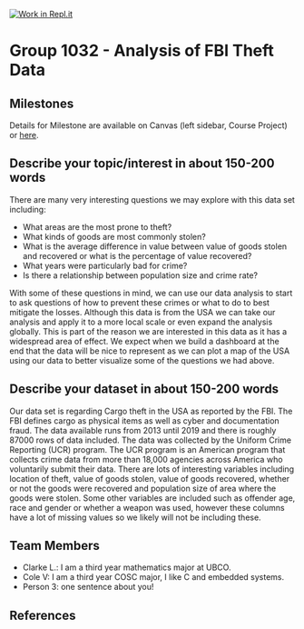 [![Work in Repl.it](https://classroom.github.com/assets/work-in-replit-14baed9a392b3a25080506f3b7b6d57f295ec2978f6f33ec97e36a161684cbe9.svg)](https://classroom.github.com/online_ide?assignment_repo_id=390392&assignment_repo_type=GroupAssignmentRepo)
# Group 1032 - Analysis of FBI Theft Data


## Milestones

Details for Milestone are available on Canvas (left sidebar, Course Project) or [here](https://firas.moosvi.com/courses/data301/project/milestone01.html).

## Describe your topic/interest in about 150-200 words

There are many very interesting questions we may explore with this data set including:

- What areas are the most prone to theft?
- What kinds of goods are most commonly stolen?
- What is the average difference in value between value of goods stolen and recovered or what is the percentage of value recovered?
- What years were particularly bad for crime?
- Is there a relationship between population size and crime rate?

With some of these questions in mind, we can use our data analysis to start to ask questions of how to prevent these crimes or what to do to best mitigate the losses. Although this data is from the USA we can take our analysis and apply it to a more local scale or even expand the analysis globally. This is part of the reason we are interested in this data as it has a widespread area of effect. We expect when we build a dashboard at the end that the data will be nice to represent as we can plot a map of the USA using our data to better visualize some of the questions we had above.

## Describe your dataset in about 150-200 words

Our data set is regarding Cargo theft in the USA as reported by the FBI. The FBI defines cargo as physical items as well as cyber and documentation fraud.  The data available runs from 2013 until 2019 and there is roughly 87000 rows of data included. The data was collected by the Uniform Crime Reporting (UCR) program. The UCR program is an American program that collects crime data from more than 18,000 agencies across America who voluntarily submit their data. There are lots of interesting variables including location of theft, value of goods stolen, value of goods recovered, whether or not the goods were recovered and population size of area where the goods were stolen. Some other variables are included such as offender age, race and gender or whether a weapon was used, however these columns have a lot of missing values so we likely will not be including these.

## Team Members

- Clarke L.: I am a third year mathematics major at UBCO.
- Cole V: I am a third year COSC major, I like C and embedded systems.
- Person 3: one sentence about you!

## References


